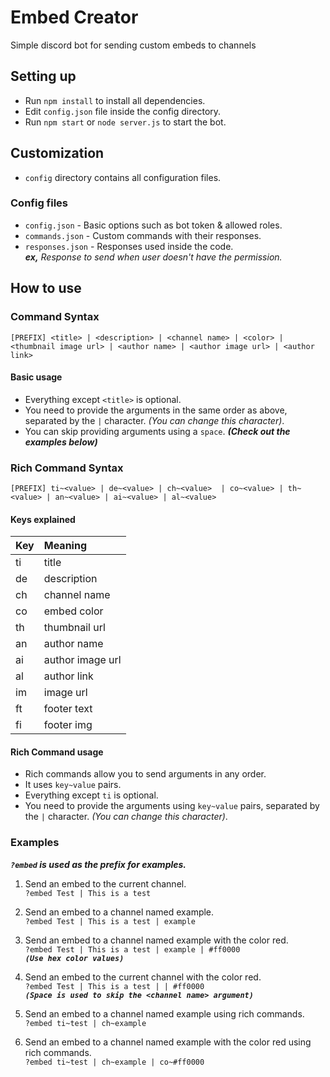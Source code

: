 # Embed Creator
Simple discord bot for sending custom embeds to channels 

## Setting up
- Run `npm install` to install all dependencies.
- Edit `config.json` file inside the config directory.
- Run `npm start` or `node server.js` to start the bot.

## Customization
- `config` directory contains all configuration files.

### Config files
- `config.json` - Basic options such as bot token & allowed roles.
- `commands.json` - Custom commands with their responses.
- `responses.json` - Responses used inside the code.  
  ***ex,*** *Response to send when user doesn't have the permission.*

## How to use
### Command Syntax
`[PREFIX] <title> | <description> | <channel name> | <color> | <thumbnail image url> | <author name> | <author image url> | <author link>`

#### Basic usage
- Everything except `<title>` is optional.
- You need to provide the arguments in the same order as above, separated by the `|` character.  *(You can change this character)*.
- You can skip providing arguments using a `space`. ***(Check out the examples below)***

### Rich Command Syntax
`[PREFIX] ti~<value> | de~<value> | ch~<value>  | co~<value> | th~<value> | an~<value> | ai~<value> | al~<value>`

#### Keys explained
| Key|      Meaning     |
| :--| :----------------|
| ti | title            |
| de | description      |
| ch | channel name     |
| co | embed color      |
| th | thumbnail url    |
| an | author name      |
| ai | author image url |
| al | author link      |
| im | image url        |
| ft | footer text      |
| fi | footer img       |

#### Rich Command usage
- Rich commands allow you to send arguments in any order.
- It uses `key~value` pairs.
- Everything except `ti` is optional.
- You need to provide the arguments using `key~value` pairs, separated by the `|` character.  *(You can change this character)*.

### Examples
***`?embed` is used as the prefix for examples.***

1. Send an embed to the current channel.  
`?embed Test | This is a test`
  
2. Send an embed to a channel named example.  
  `?embed Test | This is a test | example`
  
3. Send an embed to a channel named example with the color red.  
 `?embed Test | This is a test | example | #ff0000`  
  ***`(Use hex color values)`***

4. Send an embed to the current channel with the color red.  
  `?embed Test | This is a test | | #ff0000`  
  ***`(Space is used to skip the <channel name> argument)`***

5. Send an embed to a channel named example using rich commands.  
  `?embed ti~test | ch~example`

6. Send an embed to a channel named example with the color red using rich commands.  
  `?embed ti~test | ch~example | co~#ff0000`
  
